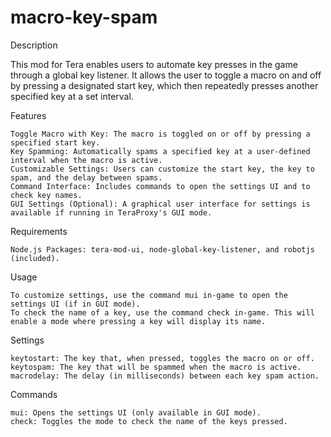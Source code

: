 # macro-key-spam
Description

This mod for Tera enables users to automate key presses in the game through a global key listener. It allows the user to toggle a macro on and off by pressing a designated start key, which then repeatedly presses another specified key at a set interval.

Features

    Toggle Macro with Key: The macro is toggled on or off by pressing a specified start key.
    Key Spamming: Automatically spams a specified key at a user-defined interval when the macro is active.
    Customizable Settings: Users can customize the start key, the key to spam, and the delay between spams.
    Command Interface: Includes commands to open the settings UI and to check key names.
    GUI Settings (Optional): A graphical user interface for settings is available if running in TeraProxy's GUI mode.

Requirements

    Node.js Packages: tera-mod-ui, node-global-key-listener, and robotjs (included).

Usage

    To customize settings, use the command mui in-game to open the settings UI (if in GUI mode).
    To check the name of a key, use the command check in-game. This will enable a mode where pressing a key will display its name.

Settings

    keytostart: The key that, when pressed, toggles the macro on or off.
    keytospam: The key that will be spammed when the macro is active.
    macrodelay: The delay (in milliseconds) between each key spam action.

Commands

    mui: Opens the settings UI (only available in GUI mode).
    check: Toggles the mode to check the name of the keys pressed.
